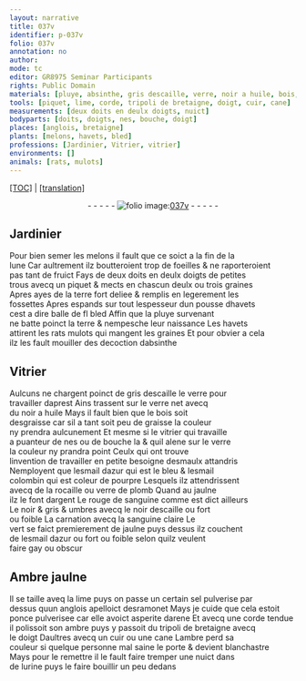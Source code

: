 ```yaml
---
layout: narrative
title: 037v
identifier: p-037v
folio: 037v
annotation: no
author:
mode: tc
editor: GR8975 Seminar Participants
rights: Public Domain
materials: [pluye, absinthe, gris descaille, verre, noir a huile, bois, esmaulx, esmail dazur, esmail colombin, rocaille, verre de plomb, argent, sanguine, noir descaille, sanguine claire, Ambre jaulne, sel pulverise, ponce pulverisee, arene, ambre, tripoli de bretaigne, cuir, urine]
tools: [piquet, lime, corde, tripoli de bretaigne, doigt, cuir, cane]
measurements: [deux doits en deulx doigts, nuict]
bodyparts: [doits, doigts, nes, bouche, doigt]
places: [anglois, bretaigne]
plants: [melons, havets, bled]
professions: [Jardinier, Vitrier, vitrier]
environments: []
animals: [rats, mulots]
---
```


<p><a href="{{ site.baseurl }}/diplomatic/">[TOC]</a> | <a href="{{ site.baseurl }}/texts/p-037v_tl/" target="_blank">[translation]</a></p><div class="folio" align="center">- - - - - <a href="http://gallica.bnf.fr/ark:/12148/btv1b10500001g/f80.image" target="_blank"><img src="https://cu-mkp.github.io/2017-workshop-edition/assets/photo-icon.png" alt="folio image: " style="display:inline-block; margin-bottom:-3px;"/>037v</a> - - - - - </div>  
  

## <span class="pro">Jardinier</span>

 
 Pour bien semer les <span class="pa">melons</span> il fault que ce soict a la <span class="tmp">fin de la<br/> lune</span> Car aultrement ilz boutteroient trop de foeilles & ne raporteroient<br/> pas tant de fruict Fays de <span class="ms">deux <span class="bp">doits</span> en deulx <span class="bp">doigts</span></span> de petit<span class="del">e</span>s<br/> trous avecq un <span class="tl">piquet</span> & mects en chascun deulx ou trois graines<br/> Apres ayes de la terre fort deliee & remplis en legerement les<br/> fossettes Apres espands sur tout lespesseur dun pousse d<span class="pa">havets</span><br/> cest a dire balle de <span class="del">fl</span> <span class="pa">bled</span> Affin que la <span class="m">pluye</span> survena<span class="exp">n</span>t<br/> ne batte poinct la terre & nempesche leur naissance <span class="add">Les <span class="pa">havets</span><br/> attirent les <span class="al">rats</span> <span class="al">mulots</span> qui mangent les graines Et pour obvier a cela<br/> ilz les fault mouiller de<span class="del">s</span> decoction d<span class="m">absinthe</span></span> 
 
 
  

## <span class="pro">Vitrier</span>

 
 Aulcuns ne chargent poinct de <span class="m">gris descaille</span> le <span class="m">verre</span> pour<br/> travailler daprest Ains trassent sur le <span class="m">verre</span> net avecq<br/> du <span class="m">noir a huile</span> Mays il fault bien que le <span class="m">bois</span> soit<br/> desgraisse car sil a tant soit peu de graisse la couleur<br/> ny prendra aulcunem<span class="exp">ent</span> Et mesme si le <span class="pro">vitrier</span> qui travaille<br/> a puanteur de <span class="bp">nes</span> ou de <span class="bp">bouche</span> <span class="del">la</span> & quil alene sur le <span class="m">verre</span><br/> la couleur ny prandra point Ceulx qui ont trouve<br/> linvention de travailler en petite besoigne d<span class="m">esmaulx</span> atta<span class="exp">n</span>dris<br/> Nemployent que l<span class="m">esmail dazur</span> qui est le bleu & l<span class="m">esmail<br/> colombin</span> qui est coleur de pourpre Lesquels ilz attendrissent<br/> avecq de la <span class="m">rocaille</span> ou <span class="m">verre de plomb</span> Quand au jaulne<br/> ilz le font d<span class="m">argent</span> Le rouge de <span class="m">sanguine</span> co<span class="exp">mm</span>e est dict ailleurs<br/> Le noir & gris & umbres avecq le <span class="m">noir descaille</span> ou fort<br/> ou foible La carnation avecq la <span class="m">sanguine claire</span> Le<br/> vert se faict premierem<span class="exp">ent</span> de jaulne puys dessus ilz couchent<br/> de l<span class="m">esmail dazur</span> ou fort ou foible selon quilz veulent<br/> faire gay ou obscur 
 
 
  

## <span class="m">Ambre jaulne</span>

 
 Il se taille aveq la <span class="tl">lime</span> puys on passe un certain <span class="m">sel pulverise</span> par<br/> dessus quun <span class="pl">anglois</span> apelloict desramonet Mays je cuide que cela estoit<br/> <span class="m">ponce pulverisee</span> car elle avoict asperite d<span class="m">arene</span> Et avecq une <span class="tl">corde</span> tendue<br/> il polissoit son <span class="m">ambre</span> puys y passoit du <span class="tl"><span class="m">tripoli de <span class="pl">bretaigne</span></span></span> avecq<br/> le <span class="tl"><span class="bp">doigt</span></span> Daultres avecq un <span class="tl"><span class="m">cuir</span></span> ou une <span class="tl">cane</span> L<span class="m">ambre</span> perd sa<br/> couleur si quelque personne mal saine le porte & devient blanchastre<br/> Mays pour le remettre il le fault faire tremper une <span class="ms"><span class="tmp">nuict</span></span> dans<br/> de l<span class="m">urine</span> puys le faire bouillir un peu dedans 
 
